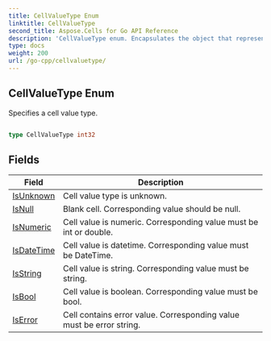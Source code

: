 ```yaml
---
title: CellValueType Enum 
linktitle: CellValueType
second_title: Aspose.Cells for Go API Reference
description: 'CellValueType enum. Encapsulates the object that represents cellvaluetype in Go.'
type: docs
weight: 200
url: /go-cpp/cellvaluetype/
---
```


## CellValueType Enum

Specifies a cell value type.

```go

type CellValueType int32


```

## Fields

| Field | Description |
| --- | --- |
|[IsUnknown](./isunknown/) | Cell value type is unknown. | 
|[IsNull](./isnull/) | Blank cell. Corresponding value should be null. | 
|[IsNumeric](./isnumeric/) | Cell value is numeric. Corresponding value must be int or double. | 
|[IsDateTime](./isdatetime/) | Cell value is datetime. Corresponding value must be DateTime. | 
|[IsString](./isstring/) | Cell value is string. Corresponding value must be string. | 
|[IsBool](./isbool/) | Cell value is boolean. Corresponding value must be bool. | 
|[IsError](./iserror/) | Cell contains error value. Corresponding value must be error string. | 
